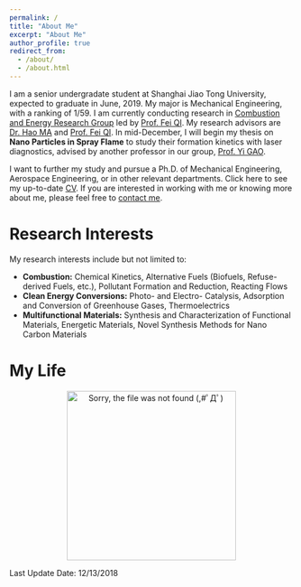 ```yaml
---
permalink: /
title: "About Me"
excerpt: "About Me"
author_profile: true
redirect_from: 
  - /about/
  - /about.html
---
```


I am a senior undergradate student at Shanghai Jiao Tong University, expected to graduate in June, 2019. My major is Mechanical Engineering, with a ranking of 1/59. I am currently conducting research in [Combustion and Energy Research Group](http://combustion.sjtu.edu.cn/home/) led by [Prof. Fei QI](http://combustion.sjtu.edu.cn/people/?mid=1&version=en). My research advisors are [Dr. Hao MA](http://combustion.sjtu.edu.cn/people/?mid=493&version=en) and [Prof. Fei QI](http://combustion.sjtu.edu.cn/people/?mid=1&version=en). In mid-December, I will begin my thesis on **Nano Particles in Spray Flame** to study their formation kinetics with laser diagnostics, advised by another professor in our group, [Prof. Yi GAO](http://combustion.sjtu.edu.cn/people/?mid=540&version=en).
<!--
The man I worship most is Leonardo Da Vinci. He was not only curious about everything, but also made a great research accomplishment with his unparalleled creativity. Even today, many scholars are still influenced by his ideas. However, life is always brutal. Most people's life ends up only becoming another ordinary moment in the history of science, but I still wish I could always stay true to my determination, and hopefully, create something amazing and become another Da Vinci! :)-->

I want to further my study and pursue a Ph.D. of Mechanical Engineering, Aerospace Engineering, or in other relevant departments. Click here to see my up-to-date [CV](https://Wenbin-Xu.github.io/files/cv_wenbinXU.pdf). If you are interested in working with me or knowing more about me, please feel free to [contact me](https://wenbin-xu.github.io/contact/).

# Research Interests
My research interests include but not limited to:
* **Combustion:** Chemical Kinetics, Alternative Fuels (Biofuels, Refuse-derived Fuels, etc.), Pollutant Formation and Reduction, Reacting Flows
* **Clean Energy Conversions:** Photo- and Electro- Catalysis, Adsorption and Conversion of Greenhouse Gases, Thermoelectrics
* **Multifunctional Materials:** Synthesis and Characterization of Functional Materials, Energetic Materials, Novel Synthesis Methods for Nano Carbon Materials

# My Life
<div>
  <p align="center">
  <img src="https://raw.githubusercontent.com/Wenbin-Xu/Wenbin-Xu.github.io/master/images/life1.gif?raw=true" alt="Sorry, the file was not found (,#ﾟДﾟ)  " style="width: 300px;"/> 
</p>
 </div>

Last Update Date: 12/13/2018


